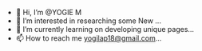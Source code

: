 - 👋 Hi, I’m @YOGIE M
- 👀 I’m interested in researching some New ...
- 🌱 I’m currently learning on developing unique pages...
- 📫 How to reach me yogilap18@gmail.com...

<!---
YOGIEM/YOGIEM is a ✨ special ✨ repository because its `README.md` (this file) appears on your GitHub profile.
You can click the Preview link to take a look at your changes.
--->
